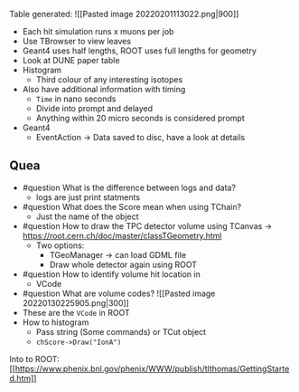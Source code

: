 Table generated:
![[Pasted image 20220201113022.png|900]]
- Each hit simulation runs x muons per job
- Use TBrowser to view leaves
- Geant4 uses half lengths, ROOT uses full lengths for geometry
- Look at DUNE paper table
- Histogram
	- Third colour of any interesting isotopes
- Also have additional information with timing
	- `Time` in nano seconds
	- Divide into prompt and delayed
	- Anything within 20 micro seconds is considered prompt
- Geant4
	- EventAction -> Data saved to disc, have a look at details


## Quea
- #question What is the difference between logs and data?
	- logs are just print statments
- #question What does the Score mean when using TChain?
	- Just the name of the object
- #question How to draw the TPC detector volume using TCanvas -> https://root.cern.ch/doc/master/classTGeometry.html
	- Two options:
		- TGeoManager -> can load GDML file
		- Draw whole detector again using ROOT
- #question How to identify volume hit location in
	- VCode
- #question What are volume codes?
![[Pasted image 20220130225905.png|300]]
- These are the `VCode` in ROOT
- How to histogram
	- Pass string (Some commands) or  TCut object
	- `chScore->Draw("IonA")`


Into to ROOT: [[https://www.phenix.bnl.gov/phenix/WWW/publish/tlthomas/GettingStarted.htm]]